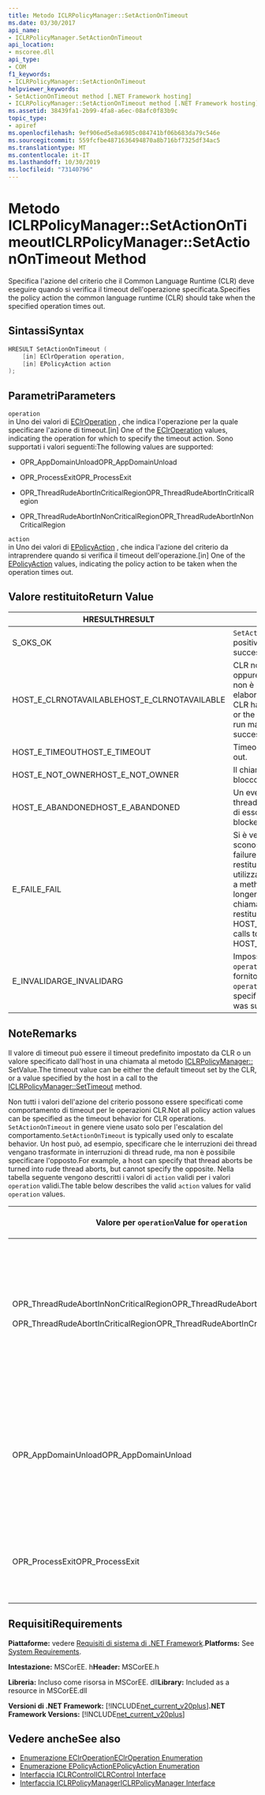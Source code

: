 ```yaml
---
title: Metodo ICLRPolicyManager::SetActionOnTimeout
ms.date: 03/30/2017
api_name:
- ICLRPolicyManager.SetActionOnTimeout
api_location:
- mscoree.dll
api_type:
- COM
f1_keywords:
- ICLRPolicyManager::SetActionOnTimeout
helpviewer_keywords:
- SetActionOnTimeout method [.NET Framework hosting]
- ICLRPolicyManager::SetActionOnTimeout method [.NET Framework hosting]
ms.assetid: 38439fa1-2b99-4fa8-a6ec-08afc0f83b9c
topic_type:
- apiref
ms.openlocfilehash: 9ef906ed5e8a6985c084741bf06b683da79c546e
ms.sourcegitcommit: 559fcfbe4871636494870a8b716bf7325df34ac5
ms.translationtype: MT
ms.contentlocale: it-IT
ms.lasthandoff: 10/30/2019
ms.locfileid: "73140796"
---
```

# <a name="iclrpolicymanagersetactionontimeout-method"></a><span data-ttu-id="fcdcf-102">Metodo ICLRPolicyManager::SetActionOnTimeout</span><span class="sxs-lookup"><span data-stu-id="fcdcf-102">ICLRPolicyManager::SetActionOnTimeout Method</span></span>
<span data-ttu-id="fcdcf-103">Specifica l'azione del criterio che il Common Language Runtime (CLR) deve eseguire quando si verifica il timeout dell'operazione specificata.</span><span class="sxs-lookup"><span data-stu-id="fcdcf-103">Specifies the policy action the common language runtime (CLR) should take when the specified operation times out.</span></span>  
  
## <a name="syntax"></a><span data-ttu-id="fcdcf-104">Sintassi</span><span class="sxs-lookup"><span data-stu-id="fcdcf-104">Syntax</span></span>  
  
```cpp  
HRESULT SetActionOnTimeout (  
    [in] EClrOperation operation,  
    [in] EPolicyAction action  
);  
```  
  
## <a name="parameters"></a><span data-ttu-id="fcdcf-105">Parametri</span><span class="sxs-lookup"><span data-stu-id="fcdcf-105">Parameters</span></span>  
 `operation`  
 <span data-ttu-id="fcdcf-106">in Uno dei valori di [EClrOperation](../../../../docs/framework/unmanaged-api/hosting/eclroperation-enumeration.md) , che indica l'operazione per la quale specificare l'azione di timeout.</span><span class="sxs-lookup"><span data-stu-id="fcdcf-106">[in] One of the [EClrOperation](../../../../docs/framework/unmanaged-api/hosting/eclroperation-enumeration.md) values, indicating the operation for which to specify the timeout action.</span></span> <span data-ttu-id="fcdcf-107">Sono supportati i valori seguenti:</span><span class="sxs-lookup"><span data-stu-id="fcdcf-107">The following values are supported:</span></span>  
  
- <span data-ttu-id="fcdcf-108">OPR_AppDomainUnload</span><span class="sxs-lookup"><span data-stu-id="fcdcf-108">OPR_AppDomainUnload</span></span>  
  
- <span data-ttu-id="fcdcf-109">OPR_ProcessExit</span><span class="sxs-lookup"><span data-stu-id="fcdcf-109">OPR_ProcessExit</span></span>  
  
- <span data-ttu-id="fcdcf-110">OPR_ThreadRudeAbortInCriticalRegion</span><span class="sxs-lookup"><span data-stu-id="fcdcf-110">OPR_ThreadRudeAbortInCriticalRegion</span></span>  
  
- <span data-ttu-id="fcdcf-111">OPR_ThreadRudeAbortInNonCriticalRegion</span><span class="sxs-lookup"><span data-stu-id="fcdcf-111">OPR_ThreadRudeAbortInNonCriticalRegion</span></span>  
  
 `action`  
 <span data-ttu-id="fcdcf-112">in Uno dei valori di [EPolicyAction](../../../../docs/framework/unmanaged-api/hosting/epolicyaction-enumeration.md) , che indica l'azione del criterio da intraprendere quando si verifica il timeout dell'operazione.</span><span class="sxs-lookup"><span data-stu-id="fcdcf-112">[in] One of the [EPolicyAction](../../../../docs/framework/unmanaged-api/hosting/epolicyaction-enumeration.md) values, indicating the policy action to be taken when the operation times out.</span></span>  
  
## <a name="return-value"></a><span data-ttu-id="fcdcf-113">Valore restituito</span><span class="sxs-lookup"><span data-stu-id="fcdcf-113">Return Value</span></span>  
  
|<span data-ttu-id="fcdcf-114">HRESULT</span><span class="sxs-lookup"><span data-stu-id="fcdcf-114">HRESULT</span></span>|<span data-ttu-id="fcdcf-115">Descrizione</span><span class="sxs-lookup"><span data-stu-id="fcdcf-115">Description</span></span>|  
|-------------|-----------------|  
|<span data-ttu-id="fcdcf-116">S_OK</span><span class="sxs-lookup"><span data-stu-id="fcdcf-116">S_OK</span></span>|<span data-ttu-id="fcdcf-117">`SetActionOnTimeout` ha restituito un esito positivo.</span><span class="sxs-lookup"><span data-stu-id="fcdcf-117">`SetActionOnTimeout` returned successfully.</span></span>|  
|<span data-ttu-id="fcdcf-118">HOST_E_CLRNOTAVAILABLE</span><span class="sxs-lookup"><span data-stu-id="fcdcf-118">HOST_E_CLRNOTAVAILABLE</span></span>|<span data-ttu-id="fcdcf-119">CLR non è stato caricato in un processo oppure CLR si trova in uno stato in cui non è possibile eseguire codice gestito o elaborare la chiamata correttamente.</span><span class="sxs-lookup"><span data-stu-id="fcdcf-119">The CLR has not been loaded into a process, or the CLR is in a state in which it cannot run managed code or process the call successfully.</span></span>|  
|<span data-ttu-id="fcdcf-120">HOST_E_TIMEOUT</span><span class="sxs-lookup"><span data-stu-id="fcdcf-120">HOST_E_TIMEOUT</span></span>|<span data-ttu-id="fcdcf-121">Timeout della chiamata.</span><span class="sxs-lookup"><span data-stu-id="fcdcf-121">The call timed out.</span></span>|  
|<span data-ttu-id="fcdcf-122">HOST_E_NOT_OWNER</span><span class="sxs-lookup"><span data-stu-id="fcdcf-122">HOST_E_NOT_OWNER</span></span>|<span data-ttu-id="fcdcf-123">Il chiamante non è il proprietario del blocco.</span><span class="sxs-lookup"><span data-stu-id="fcdcf-123">The caller does not own the lock.</span></span>|  
|<span data-ttu-id="fcdcf-124">HOST_E_ABANDONED</span><span class="sxs-lookup"><span data-stu-id="fcdcf-124">HOST_E_ABANDONED</span></span>|<span data-ttu-id="fcdcf-125">Un evento è stato annullato mentre un thread bloccato o Fiber era in attesa su di esso.</span><span class="sxs-lookup"><span data-stu-id="fcdcf-125">An event was canceled while a blocked thread or fiber was waiting on it.</span></span>|  
|<span data-ttu-id="fcdcf-126">E_FAIL</span><span class="sxs-lookup"><span data-stu-id="fcdcf-126">E_FAIL</span></span>|<span data-ttu-id="fcdcf-127">Si è verificato un errore irreversibile sconosciuto.</span><span class="sxs-lookup"><span data-stu-id="fcdcf-127">An unknown catastrophic failure occurred.</span></span> <span data-ttu-id="fcdcf-128">Dopo che un metodo restituisce E_FAIL, CLR non è più utilizzabile all'interno del processo.</span><span class="sxs-lookup"><span data-stu-id="fcdcf-128">After a method returns E_FAIL, the CLR is no longer usable within the process.</span></span> <span data-ttu-id="fcdcf-129">Le chiamate successive ai metodi di hosting restituiscono HOST_E_CLRNOTAVAILABLE.</span><span class="sxs-lookup"><span data-stu-id="fcdcf-129">Subsequent calls to hosting methods return HOST_E_CLRNOTAVAILABLE.</span></span>|  
|<span data-ttu-id="fcdcf-130">E_INVALIDARG</span><span class="sxs-lookup"><span data-stu-id="fcdcf-130">E_INVALIDARG</span></span>|<span data-ttu-id="fcdcf-131">Impossibile impostare un timeout per la `operation`specificata oppure è stato fornito un valore non valido per `operation`.</span><span class="sxs-lookup"><span data-stu-id="fcdcf-131">A timeout cannot be set for the specified `operation`, or an invalid value was supplied for `operation`.</span></span>|  
  
## <a name="remarks"></a><span data-ttu-id="fcdcf-132">Note</span><span class="sxs-lookup"><span data-stu-id="fcdcf-132">Remarks</span></span>  
 <span data-ttu-id="fcdcf-133">Il valore di timeout può essere il timeout predefinito impostato da CLR o un valore specificato dall'host in una chiamata al metodo [ICLRPolicyManager::](../../../../docs/framework/unmanaged-api/hosting/iclrpolicymanager-settimeout-method.md) SetValue.</span><span class="sxs-lookup"><span data-stu-id="fcdcf-133">The timeout value can be either the default timeout set by the CLR, or a value specified by the host in a call to the [ICLRPolicyManager::SetTimeout](../../../../docs/framework/unmanaged-api/hosting/iclrpolicymanager-settimeout-method.md) method.</span></span>  
  
 <span data-ttu-id="fcdcf-134">Non tutti i valori dell'azione del criterio possono essere specificati come comportamento di timeout per le operazioni CLR.</span><span class="sxs-lookup"><span data-stu-id="fcdcf-134">Not all policy action values can be specified as the timeout behavior for CLR operations.</span></span> <span data-ttu-id="fcdcf-135">`SetActionOnTimeout` in genere viene usato solo per l'escalation del comportamento.</span><span class="sxs-lookup"><span data-stu-id="fcdcf-135">`SetActionOnTimeout` is typically used only to escalate behavior.</span></span> <span data-ttu-id="fcdcf-136">Un host può, ad esempio, specificare che le interruzioni dei thread vengano trasformate in interruzioni di thread rude, ma non è possibile specificare l'opposto.</span><span class="sxs-lookup"><span data-stu-id="fcdcf-136">For example, a host can specify that thread aborts be turned into rude thread aborts, but cannot specify the opposite.</span></span> <span data-ttu-id="fcdcf-137">Nella tabella seguente vengono descritti i valori di `action` validi per i valori `operation` validi.</span><span class="sxs-lookup"><span data-stu-id="fcdcf-137">The table below describes the valid `action` values for valid `operation` values.</span></span>  
  
|<span data-ttu-id="fcdcf-138">Valore per `operation`</span><span class="sxs-lookup"><span data-stu-id="fcdcf-138">Value for `operation`</span></span>|<span data-ttu-id="fcdcf-139">Valori validi per `action`</span><span class="sxs-lookup"><span data-stu-id="fcdcf-139">Valid values for `action`</span></span>|  
|---------------------------|-------------------------------|  
|<span data-ttu-id="fcdcf-140">OPR_ThreadRudeAbortInNonCriticalRegion</span><span class="sxs-lookup"><span data-stu-id="fcdcf-140">OPR_ThreadRudeAbortInNonCriticalRegion</span></span><br /><br /> <span data-ttu-id="fcdcf-141">OPR_ThreadRudeAbortInCriticalRegion</span><span class="sxs-lookup"><span data-stu-id="fcdcf-141">OPR_ThreadRudeAbortInCriticalRegion</span></span>|<span data-ttu-id="fcdcf-142">- eRudeAbortThread</span><span class="sxs-lookup"><span data-stu-id="fcdcf-142">-   eRudeAbortThread</span></span><br /><span data-ttu-id="fcdcf-143">-eUnloadAppDomain</span><span class="sxs-lookup"><span data-stu-id="fcdcf-143">-   eUnloadAppDomain</span></span><br /><span data-ttu-id="fcdcf-144">- eRudeUnloadAppDomain</span><span class="sxs-lookup"><span data-stu-id="fcdcf-144">-   eRudeUnloadAppDomain</span></span><br /><span data-ttu-id="fcdcf-145">- eExitProcess</span><span class="sxs-lookup"><span data-stu-id="fcdcf-145">-   eExitProcess</span></span><br /><span data-ttu-id="fcdcf-146">- eFastExitProcess</span><span class="sxs-lookup"><span data-stu-id="fcdcf-146">-   eFastExitProcess</span></span><br /><span data-ttu-id="fcdcf-147">-eRudeExitProcess</span><span class="sxs-lookup"><span data-stu-id="fcdcf-147">-   eRudeExitProcess</span></span><br /><span data-ttu-id="fcdcf-148">- eDisableRuntime</span><span class="sxs-lookup"><span data-stu-id="fcdcf-148">-   eDisableRuntime</span></span>|  
|<span data-ttu-id="fcdcf-149">OPR_AppDomainUnload</span><span class="sxs-lookup"><span data-stu-id="fcdcf-149">OPR_AppDomainUnload</span></span>|<span data-ttu-id="fcdcf-150">-eUnloadAppDomain</span><span class="sxs-lookup"><span data-stu-id="fcdcf-150">-   eUnloadAppDomain</span></span><br /><span data-ttu-id="fcdcf-151">- eRudeUnloadAppDomain</span><span class="sxs-lookup"><span data-stu-id="fcdcf-151">-   eRudeUnloadAppDomain</span></span><br /><span data-ttu-id="fcdcf-152">- eExitProcess</span><span class="sxs-lookup"><span data-stu-id="fcdcf-152">-   eExitProcess</span></span><br /><span data-ttu-id="fcdcf-153">- eFastExitProcess</span><span class="sxs-lookup"><span data-stu-id="fcdcf-153">-   eFastExitProcess</span></span><br /><span data-ttu-id="fcdcf-154">-eRudeExitProcess</span><span class="sxs-lookup"><span data-stu-id="fcdcf-154">-   eRudeExitProcess</span></span><br /><span data-ttu-id="fcdcf-155">- eDisableRuntime</span><span class="sxs-lookup"><span data-stu-id="fcdcf-155">-   eDisableRuntime</span></span>|  
|<span data-ttu-id="fcdcf-156">OPR_ProcessExit</span><span class="sxs-lookup"><span data-stu-id="fcdcf-156">OPR_ProcessExit</span></span>|<span data-ttu-id="fcdcf-157">- eExitProcess</span><span class="sxs-lookup"><span data-stu-id="fcdcf-157">-   eExitProcess</span></span><br /><span data-ttu-id="fcdcf-158">- eFastExitProcess</span><span class="sxs-lookup"><span data-stu-id="fcdcf-158">-   eFastExitProcess</span></span><br /><span data-ttu-id="fcdcf-159">-eRudeExitProcess</span><span class="sxs-lookup"><span data-stu-id="fcdcf-159">-   eRudeExitProcess</span></span><br /><span data-ttu-id="fcdcf-160">- eDisableRuntime</span><span class="sxs-lookup"><span data-stu-id="fcdcf-160">-   eDisableRuntime</span></span>|  
  
## <a name="requirements"></a><span data-ttu-id="fcdcf-161">Requisiti</span><span class="sxs-lookup"><span data-stu-id="fcdcf-161">Requirements</span></span>  
 <span data-ttu-id="fcdcf-162">**Piattaforme:** vedere [Requisiti di sistema di .NET Framework](../../../../docs/framework/get-started/system-requirements.md).</span><span class="sxs-lookup"><span data-stu-id="fcdcf-162">**Platforms:** See [System Requirements](../../../../docs/framework/get-started/system-requirements.md).</span></span>  
  
 <span data-ttu-id="fcdcf-163">**Intestazione:** MSCorEE. h</span><span class="sxs-lookup"><span data-stu-id="fcdcf-163">**Header:** MSCorEE.h</span></span>  
  
 <span data-ttu-id="fcdcf-164">**Libreria:** Incluso come risorsa in MSCorEE. dll</span><span class="sxs-lookup"><span data-stu-id="fcdcf-164">**Library:** Included as a resource in MSCorEE.dll</span></span>  
  
 <span data-ttu-id="fcdcf-165">**Versioni di .NET Framework:** [!INCLUDE[net_current_v20plus](../../../../includes/net-current-v20plus-md.md)]</span><span class="sxs-lookup"><span data-stu-id="fcdcf-165">**.NET Framework Versions:** [!INCLUDE[net_current_v20plus](../../../../includes/net-current-v20plus-md.md)]</span></span>  
  
## <a name="see-also"></a><span data-ttu-id="fcdcf-166">Vedere anche</span><span class="sxs-lookup"><span data-stu-id="fcdcf-166">See also</span></span>

- [<span data-ttu-id="fcdcf-167">Enumerazione EClrOperation</span><span class="sxs-lookup"><span data-stu-id="fcdcf-167">EClrOperation Enumeration</span></span>](../../../../docs/framework/unmanaged-api/hosting/eclroperation-enumeration.md)
- [<span data-ttu-id="fcdcf-168">Enumerazione EPolicyAction</span><span class="sxs-lookup"><span data-stu-id="fcdcf-168">EPolicyAction Enumeration</span></span>](../../../../docs/framework/unmanaged-api/hosting/epolicyaction-enumeration.md)
- [<span data-ttu-id="fcdcf-169">Interfaccia ICLRControl</span><span class="sxs-lookup"><span data-stu-id="fcdcf-169">ICLRControl Interface</span></span>](../../../../docs/framework/unmanaged-api/hosting/iclrcontrol-interface.md)
- [<span data-ttu-id="fcdcf-170">Interfaccia ICLRPolicyManager</span><span class="sxs-lookup"><span data-stu-id="fcdcf-170">ICLRPolicyManager Interface</span></span>](../../../../docs/framework/unmanaged-api/hosting/iclrpolicymanager-interface.md)
